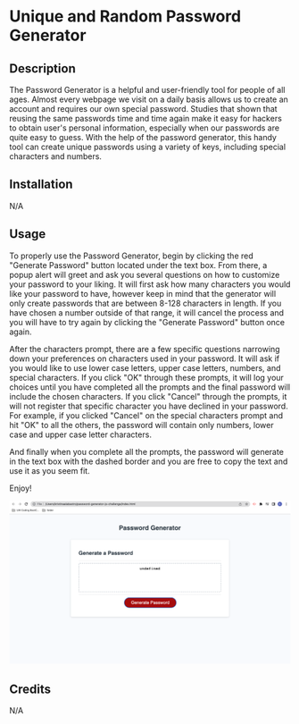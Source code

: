 # Unique and Random Password Generator 

## Description 

The Password Generator is a helpful and user-friendly tool for people of all ages. Almost every webpage we visit on a daily basis allows us to create an account and requires our own special password. Studies that shown that reusing the same passwords time and time again make it easy for hackers to obtain user's personal information, especially when our passwords are quite easy to guess. With the help of the password generator, this handy tool can create unique passwords using a variety of keys, including special characters and numbers. 

## Installation 

N/A

## Usage

To properly use the Password Generator, begin by clicking the red "Generate Password" button located under the text box. From there, a popup alert will greet and ask you several questions on how to customize your password to your liking. It will first ask how many characters you would like your password to have, however keep in mind that the generator will only create passwords that are between 8-128 characters in length. If you have chosen a number outside of that range, it will cancel the process and you will have to try again by clicking the "Generate Password" button once again. 

After the characters prompt, there are a few specific questions narrowing down your preferences on characters used in your password. It will ask if you would like to use lower case letters, upper case letters, numbers, and special characters. If you click "OK" through these prompts, it will log your choices until you have completed all the prompts and the final password will include the chosen characters. If you click "Cancel" through the prompts, it will not register that specific character you have declined in your password. For example, if you clicked "Cancel" on the special characters prompt and hit "OK" to all the others, the password will contain only numbers, lower case and upper case letter characters. 

And finally when you complete all the prompts, the password will generate in the text box with the dashed border and you are free to copy the text and use it as you seem fit. 

Enjoy!

![alt text](assets/passwordpic.png)

## Credits

N/A